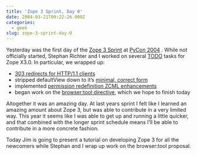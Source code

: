 ```yaml
---
title: 'Zope 3 Sprint, Day 0'
date: 2004-03-21T09:22:26.000Z
categories:
  - geek
slug: zope-3-sprint-day-0
---
```

Yesterday was the first day of the [Zope 3 Sprint][1]  at [PyCon 2004][2] . While not officially started, Stephan Richter and I worked on several [TODO][3]  tasks for Zope X3.0. In particular, we wrapped up:

<ul class="simple">
  <li>
    <a class="reference external" href="http://dev.zope.org/Wikis/DevSite/Projects/ComponentArchitecture/Use303RedirectsByDefault">303 redirects for HTTP/1.1 clients</a>
  </li>
  <li>
    stripped defaultView down to it’s <a class="reference external" href="http://dev.zope.org/Wikis/DevSite/Projects/ComponentArchitecture/MinimalDefaultViewDirectives">minimal, correct form</a>
  </li>
  <li>
    implemented <a class="reference external" href="http://dev.zope.org/Wikis/DevSite/Projects/ComponentArchitecture/ZCMLEnhancements">permission redefinition ZCML enhancements</a>
  </li>
  <li>
    began work on the <a class="reference external" href="http://dev.zope.org/Wikis/DevSite/Projects/ComponentArchitecture/TheBrowserToolDirective">browser:tool directive</a>, which we hope to finish today
  </li>
</ul>

Altogether it was an amazing day. At last years sprint I felt like I learned an amazing amount about Zope 3, but was able to contribute in a very limited way. This year it seems like I was able to get up and running a little quicker, and that combined with the longer sprint schedule means I’ll be able to contribute in a more concrete fashion.

Today Jim is going to present a tutorial on developing Zope 3 for all the newcomers while Stephan and I wrap up work on the browser:tool proposal.



 [1]: http://www.python.org/cgi-bin/moinmoin/Zope3Sprint
 [2]: http://pycon.org
 [3]: http://cvs.zope.org/Zope3/doc/TODO.txt?rev=HEAD&content-type=text/vnd.viewcvs-markup
